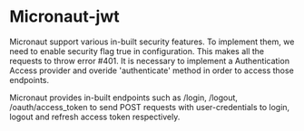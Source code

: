 # Micronaut-jwt

Micronaut support various in-built security features. To implement them, we need to enable security flag true in configuration.
This makes all the requests to throw error #401. It is necessary to implement a Authentication Access provider and overide 'authenticate' method in order to access those endpoints.

Micronaut provides in-built endpoints such as /login, /logout, /oauth/access_token to send POST requests with user-credentials to login, logout and refresh access token respectively.

